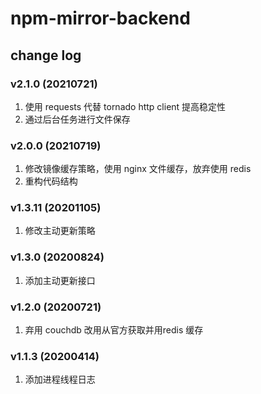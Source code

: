 # npm-mirror-backend

## change log

### v2.1.0 (20210721)

1. 使用 requests 代替 tornado http client 提高稳定性
2. 通过后台任务进行文件保存

### v2.0.0 (20210719)

1. 修改镜像缓存策略，使用 nginx 文件缓存，放弃使用 redis
2. 重构代码结构

### v1.3.11 (20201105)

1. 修改主动更新策略

### v1.3.0 (20200824)

1. 添加主动更新接口

### v1.2.0 (20200721)

1. 弃用 couchdb 改用从官方获取并用redis 缓存

### v1.1.3 (20200414)

1. 添加进程线程日志

